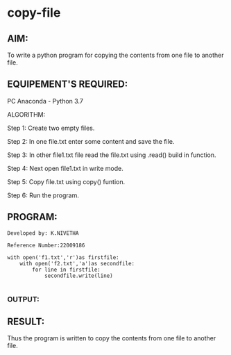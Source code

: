 # copy-file
## AIM:
To write a python program for copying the contents from one file to another file.
## EQUIPEMENT'S REQUIRED: 
PC
Anaconda - Python 3.7

ALGORITHM:

Step 1:
Create two empty files.

Step 2:
In one file.txt enter some content and save the file.

Step 3:
In other file1.txt file read the file.txt using .read() build in function.

Step 4:
Next open file1.txt in write mode.

Step 5:
Copy file.txt using copy() funtion.

Step 6:
Run the program.

## PROGRAM:
```
Developed by: K.NIVETHA

Reference Number:22009186

with open('f1.txt','r')as firstfile:
    with open('f2.txt','a')as secondfile:
        for line in firstfile:
            secondfile.write(line)


```            
### OUTPUT:



## RESULT:
Thus the program is written to copy the contents from one file to another file.
